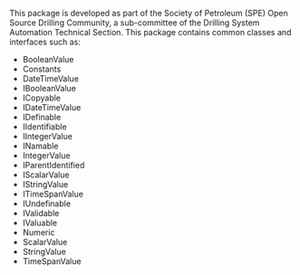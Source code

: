 This package is developed as part of the Society of Petroleum (SPE) Open Source Drilling Community, a sub-committee of the Drilling System Automation Technical Section.
This package contains common classes and interfaces such as:
- BooleanValue
- Constants
- DateTimeValue
- IBooleanValue
- ICopyable
- IDateTimeValue
- IDefinable
- IIdentifiable
- IIntegerValue
- INamable
- IntegerValue
- IParentIdentified
- IScalarValue
- IStringValue
- ITimeSpanValue
- IUndefinable
- IValidable
- IValuable
- Numeric
- ScalarValue
- StringValue
- TimeSpanValue
